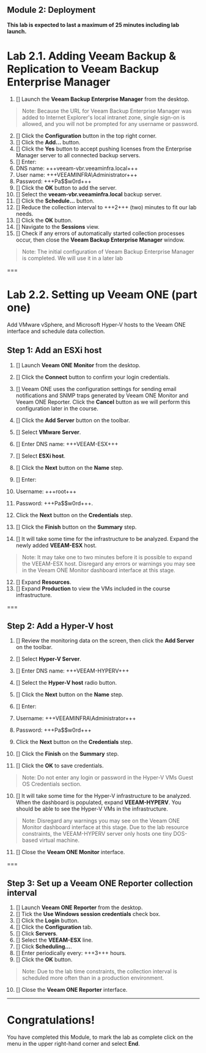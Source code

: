Module 2: Deployment
---
**This lab is expected to last a maximum of 25 minutes including lab launch.**

# Lab 2.1. Adding Veeam Backup & Replication to Veeam Backup Enterprise Manager

1. [] Launch the **Veeam Backup Enterprise Manager** from the desktop.
> Note: Because the URL for Veeam Backup Enterprise Manager was added to Internet Explorer's local intranet zone, single sign-on is allowed, and you will not be prompted for any username or password.

2. [] Click the **Configuration** button in the top right corner.
3. [] Click the **Add...** button.
4. [] Click the **Yes** button to accept pushing licenses from the Enterprise Manager server to all connected backup servers.
5. [] Enter:
 1. DNS name: +++veeam-vbr.veeaminfra.local+++
 2. User name: +++VEEAMINFRA\Administrator+++
 3. Password: +++Pa$$w0rd+++
6. [] Click the **OK** button to add the server.
7. [] Select the **veeam-vbr.veeaminfra.local** backup server.
8. [] Click the **Schedule...** button.
9. [] Reduce the collection interval to +++2+++ (two) minutes to fit our lab needs.
10. [] Click the **OK** button.
11. [] Navigate to the **Sessions** view.
12. [] Check if any errors of automatically started collection processes occur, then close the **Veeam Backup Enterprise Manager** window.
> Note: The initial configuration of Veeam Backup Enterprise Manager is completed. We will use it in a later
lab

===

# Lab 2.2. Setting up Veeam ONE (part one)

Add VMware vSphere, and Microsoft Hyper-V hosts to the Veeam ONE interface and schedule data
collection.

## Step 1: Add an ESXi host

1. [] Launch **Veeam ONE Monitor** from the desktop.
2. [] Click the **Connect** button to confirm your login credentials.
3. [] Veeam ONE uses the configuration settings for sending email notifications and SNMP traps generated by Veeam ONE Monitor and Veeam ONE Reporter. Click the **Cancel** button as we will perform this configuration later in the course.
4. [] Click the **Add Server** button on the toolbar.
5. [] Select **VMware Server**.
6. [] Enter DNS name: +++VEEAM-ESX+++
7. [] Select **ESXi host**.
8. [] Click the **Next** button on the **Name** step.
9. [] Enter:
 1. Username: +++root+++
 2. Password: +++Pa$$w0rd+++.

10. Click the **Next** button on the **Credentials** step.

10. [] Click the **Finish** button on the **Summary** step.
11. [] It will take some time for the infrastructure to be analyzed. Expand the newly added **VEEAM-ESX** host.
> Note: It may take one to two minutes before it is possible to expand the VEEAM-ESX host. Disregard any errors or warnings you may see in the Veeam ONE Monitor dashboard interface at this stage.

12. [] Expand **Resources**.
13. [] Expand **Production** to view the VMs included in the course infrastructure.

===

## Step 2: Add a Hyper-V host

1. [] Review the monitoring data on the screen, then click the **Add Server** on the toolbar.
2. [] Select **Hyper-V Server**.
3. [] Enter DNS name: +++VEEAM-HYPERV+++
4. [] Select the **Hyper-V host** radio button.
5. [] Click the **Next** button on the **Name** step.
6. [] Enter: 
 1. Username: +++VEEAMINFRA\Administrator+++
 2. Password: +++Pa$$w0rd+++

7. Click the **Next** button on the **Credentials** step.
8. [] Click the **Finish** on the **Summary** step.
9. [] Click the **OK** to save credentials.
> Note: Do not enter any login or password in the Hyper-V VMs Guest OS Credentials section.

10. [] It will take some time for the Hyper-V infrastructure to be analyzed. When the dashboard is populated, expand **VEEAM-HYPERV**. You should be able to see the Hyper-V VMs in the infrastructure.
> Note: Disregard any warnings you may see on the Veeam ONE Monitor dashboard interface at this stage. Due to the lab resource constraints, the VEEAM-HYPERV server only hosts one tiny DOS-based virtual machine.

11. [] Close the **Veeam ONE Monitor** interface.

===

## Step 3: Set up a Veeam ONE Reporter collection interval

1. [] Launch **Veeam ONE Reporter** from the desktop.
2. [] Tick the **Use Windows session credentials** check box.
3. [] Click the **Login** button.
4. [] Click the **Configuration** tab.
5. [] Click **Servers**.
6. [] Select the **VEEAM-ESX** line.
7. [] Click **Scheduling...**.
8. [] Enter periodically every: +++3+++ hours.
9. [] Click the **OK** button.
> Note: Due to the lab time constraints, the collection interval is scheduled more often than in a production environment.

10. [] Close the **Veeam ONE Reporter** interface.

---

# Congratulations!

You have completed this Module, to mark the lab as complete click on the menu in the upper right-hand corner and select **End**.
